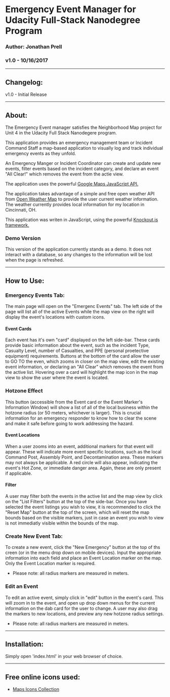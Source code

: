 
# Emergency Event Manager for Udacity Full-Stack Nanodegree Program

### Author: Jonathan Prell
### v1.0 - 10/16/2017

___

## Changelog:

v1.0 - Initial Release

___

## About:

The Emergency Event manager satisfies the Neighborhood Map project for Unit 4 in the Udacity Full Stack Nanodegere program.

This application provides an emergency management team or Incident Command Staff a map-based application to visually log and track individual emergency events as they unfold.

An Emergency Manger or Incident Coordinator can create and update new events, filter events based on the incident category, and declare an event "All Clear!" which removes the event from the actie view.

The application uses the powerful [Google Maps JavaScript API.](https://developers.google.com/maps/documentation/javascript/)

The application takes advantage of a simple and free open weather API from [Open Weather Map](https://openweathermap.org/api) to provide the user current weather information. The weather currently provides local information for my location in Cincinnati, OH.

This application was writen in JavaScript, using the powerful [Knockout.js framework.](http://knockoutjs.com/)

### Demo Version

This version of the application currently stands as a demo. It does not interact with a database, so any changes to the information will be lost when the page is refreshed.

___

## How to Use:

### Emergency Events Tab:
The main page will open on the "Emergenc Events" tab. The left side of the page will list all of the active Events while the map view on the right will display the event's locations with custom icons.

#### Event Cards
Each event has it's own "card" displayed on the left side-bar. These cards provide basic information about the event, such as the incident Type, Casualty Level, number of Casualties, and PPE (personal proetective equipment) requirements. Buttons at the bottom of the card allow the user to GO TO the even, which zooms in closer on the map view, edit the existing event information, or declaring an "All Clear" which removes the event from the active list. Hovering over a card will highlight the map icon in the map view to show the user where the event is located.

### Hotzone Effect
This button (accessible from the Event card or the Event Marker's Information Window) will show a list of all of the local business within the hotzone radius (or 50 meters, whichever is larger). This is crucial information for an emergency responder to know how to clear the scene and make it safe before going to work addressing the hazard.

#### Event Locations
When a user zooms into an event, additional markers for that event will appear. These will indicate more event specific locations, such as the local Command Post, Assembly Point, and Decontamination area. These markers may not always be applicable. A red circle will also appear, indicating the event's Hot Zone, or immediate danger area. Again, these are only present if applicable.

#### Filter
A user may filter both the events in the active list and the map view by click on the "List Filters" button at the top of the side-bar. Once you have selected the event listings you wish to view, it is recommended to click the "Reset Map" button at the top of the screen, which will reset the map bounds based on the visible markers, just in case an event you wish to view is not immediatly visible within the bounds of the map.

### Create New Event Tab:
To create a new event, click the "New Emergency" button at the top of ths creen (or in the menu drop down on mobile devices). Input the appropriate information into each field and place an Event Location marker on the map. Only the Event Location marker is required.
* Please note: all radius markers are measured in meters.

### Edit an Event
To edit an active event, simply click in "edit" button in the event's card. This will zoom in to the event, and open up drop down menus for the current information on the dab card for the user to change. A user may also drag the markers to new locations, and preview any new hotzone radius settings.
* Please note: all radius markers are measured in meters.

___

## Installation:

Simply open 'index.html' in your web browser of choice.

___

## Free online icons used:

* [Maps Icons Collection](https://mapicons.mapsmarker.com)